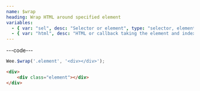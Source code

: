 ```yaml
---
name: $wrap
heading: Wrap HTML around specified element
variables:
  - { var: "sel", desc: "Selector or element", type: "selector, element", req: true }
  - { var: "html", desc: "HTML or callback taking the element and index", type: "string, callback", req: true }
---
```


---code---

```javascript
Wee.$wrap('.element', '<div></div>');
```

```html
<div>
    <div class="element"></div>
</div>
```